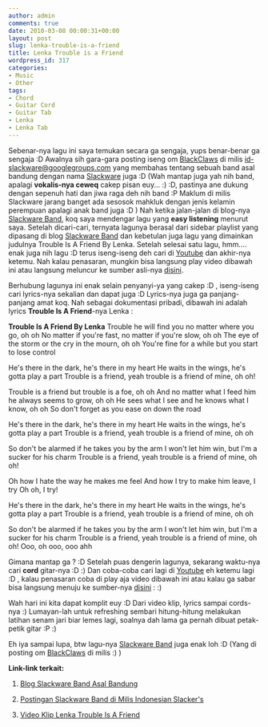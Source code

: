 ```yaml
---
author: admin
comments: true
date: 2010-03-08 00:00:31+00:00
layout: post
slug: lenka-trouble-is-a-friend
title: Lenka Trouble is a Friend
wordpress_id: 317
categories:
- Music
- Other
tags:
- Chord
- Guitar Cord
- Guitar Tab
- Lenka
- Lenka Tab
---
```


Sebenar-nya lagu ini saya temukan secara ga sengaja, yups benar-benar ga sengaja :D Awalnya sih gara-gara posting iseng om [BlackClaws](http://blackclaw.wordpress.com/) di milis [id-slackware@googlegroups.com](mailto:id-slackware@googlegroups.com) yang membahas tentang sebuah band asal bandung dengan nama [Slackware](http://slackwareband.blogspot.com/) juga :D (Wah mantap juga yah nih band, apalagi **vokalis-nya ceweq** cakep pisan euy... :) :D, pastinya ane dukung dengan sepenuh hati dan jiwa raga deh nih band :P  Maklum di milis Slackware jarang banget ada sesosok mahkluk dengan jenis kelamin perempuan apalagi anak band juga :D ) Nah ketika jalan-jalan di blog-nya [Slackware Band](http://slackwareband.blogspot.com/), koq saya mendengar lagu yang **easy listening** menurut saya. Setelah dicari-cari, ternyata lagunya berasal dari sidebar playlist yang dipasang di blog [Slackware Band](http://slackwareband.blogspot.com/) dan kebetulan juga lagu yang dimainkan judulnya Trouble Is A Friend By Lenka. Setelah selesai satu lagu, hmm.... enak juga nih lagu :D terus iseng-iseng deh cari di [Youtube](http://youtube.com/) dan akhir-nya ketemu. Nah kalau penasaran, mungkin bisa langsung play video dibawah ini atau langsung meluncur ke sumber asli-nya [disini](http://www.youtube.com/watch?v=UXtOJvtcuz0).



Berhubung lagunya ini enak selain penyanyi-ya yang cakep :D , iseng-iseng cari lyrics-nya sekalian dan dapat juga :D Lyrics-nya juga ga panjang-panjang amat koq. Nah sebagai dokumentasi pribadi, dibawah ini adalah lyrics **Trouble Is A Friend**-nya Lenka :

**Trouble Is A Friend By Lenka**
Trouble he will find you no matter where you go, oh oh
No matter if you're fast, no matter if you're slow, oh oh
The eye of the storm or the cry in the mourn, oh oh
You're fine for a while but you start to lose control

He's there in the dark, he's there in my heart
He waits in the wings, he's gotta play a part
Trouble is a friend, yeah trouble is a friend of mine, oh oh!

Trouble is a friend but trouble is a foe, oh oh
And no matter what I feed him he always seems to grow, oh oh
He sees what I see and he knows what I know, oh oh
So don't forget as you ease on down the road

He's there in the dark, he's there in my heart
He waits in the wings, he's gotta play a part
Trouble is a friend, yeah trouble is a friend of mine, oh oh

So don't be alarmed if he takes you by the arm
I won't let him win, but I'm a sucker for his charm
Trouble is a friend, yeah trouble is a friend of mine, oh oh!

Oh how I hate the way he makes me feel
And how I try to make him leave, I try
Oh oh, I try!

He's there in the dark, he's there in my heart
He waits in the wings, he's gotta play a part
Trouble is a friend, yeah trouble is a friend of mine, oh oh

So don't be alarmed if he takes you by the arm
I won't let him win, but I'm a sucker for his charm
Trouble is a friend, yeah trouble is a friend of mine, oh oh!
Ooo, oh ooo, ooo ahh

Gimana mantap ga ? :D Setelah puas dengerin lagunya, sekarang waktu-nya cari **cord** gitar-nya :D :) Dan coba-coba cari lagi di [Youtube](http://youtube.com/) eh ketemu lagi :D , kalau penasaran coba di play aja video dibawah ini atau kalau ga sabar bisa langsung menuju ke sumber-nya [disini](http://www.youtube.com/watch?v=5-JIP6-yAcY) : :)



Wah hari ini kita dapat komplit euy :D Dari video klip, lyrics sampai cords-nya :) Lumayan-lah untuk refreshing sembari hitung-hitung melakukan latihan senam jari biar lemes lagi, soalnya dah lama ga pernah dibuat petak-petik gitar :P :)

Eh iya sampai lupa, btw lagu-nya [Slackware Band](http://slackwareband.blogspot.com/) juga enak loh :D (Yang di posting om [BlackClaws](http://blackclaw.wordpress.com/) di milis :) )

**Link-link terkait:**




  1. [Blog Slackware Band Asal Bandung](http://slackwareband.blogspot.com/)


  2. [Postingan Slackware Band di Milis Indonesian Slacker's](http://groups.google.com/group/id-slackware/browse_thread/thread/6010bd2468d3a3b2)


  3. [Video Klip Lenka Trouble Is A Friend](http://youtube.com/%3C/a%3EYoutube%3C/a%3E%20dan%20akhir-nya%20ketemu.%20Nah%20kalau%20penasaran,%20mungkin%20bisa%20langsung%20play%20video%20dibawah%20ini%20atau%20langsung%20meluncur%20ke%20sumber%20asli-nya%20%3Ca%20href=)


